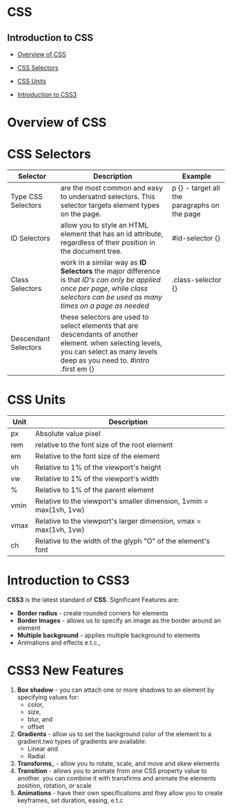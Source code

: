 # CSS

## Introduction to CSS
- [Overview of CSS]()
- [CSS Selectors](#CSS-Selectors)
- [CSS Units](#CSS-Units)

- [Introduction to CSS3](#Introduction-to-CSS3)

# Overview of CSS

# CSS Selectors
Selector | Description | Example
|---------------|-------------------|--------------|
Type CSS Selectors | are the most common and easy to undersatnd selectors. This selector targets element types on the page. | p {} - target all the paragraphs on the page
ID Selectors | allow you to style an HTML element that has an id attribute, regardless of their position in the document tree. | #id-selector {}
Class Selectors | work in a similar way as __ID Selectors__ the major difference is that _ID's can only be applied once per page_, while _class selectors can be used as many times on a page as needed_ | .class-selector {}
Descendant Selectors | these selectors are used to select elements that are descendants of another element. when selecting levels, you can select as many levels deep as you need to. #intro .first em {}

# CSS Units
Unit | Description
|---------------------- | -------------------- |
px | Absolute value pixel
rem | relative to the font size of the root element
em | Relative to the font size of the element
vh | Relative to 1% of the viewport's height
vw | Relative to 1% of the viewport's width
% | Relative to 1% of the parent element
vmin | Relative to the viewport's smaller dimension, 1vmin = max(1vh, 1vw)
vmax | Relative to the viewport's larger dimension, vmax = max(1vh, 1vw)
ch | Relative to the width of the glyph "O" of the element's font

# Introduction to CSS3
__CSS3__  is the latest standard of __CSS__. Significant Features are:
* __Border radius__ - create rounded corners for elements
* __Border Images__ - allows us to specify an image as the border around an element
* __Multiple background__ - applies multiple background to elements
* Animations and effects e.t.c.,

# CSS3 New Features
1. __Box shadow__ - you can attach one or more shadows to an element by specifying values for:
    * color, 
    * size, 
    * blur, and 
    * offset
2. __Gradients__ - allow us to set the background color of the element to a gradient.two types of gradients are available: 
    * Linear and 
    * Radial
3. __Transforms___ - allow you to rotate, scale, and move and skew elements
4. __Transition__ - allows you to animate from one CSS property value to another. you can combine it with transfirms and animate the elements position, rotation, or scale
5. __Animations__ - have their own specifications and they allow you to create keyframes, set duration, easing, e.t.c